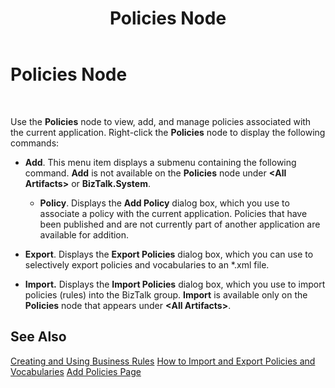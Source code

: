 ﻿---
title: Policies Node
TOCTitle: Policies Node
ms:assetid: a9fbaaea-c32c-42f1-9df8-c2e372ca15e7
ms:mtpsurl: https://msdn.microsoft.com/en-us/library/Aa577966(v=BTS.80)
ms:contentKeyID: 51530395
ms.date: 08/30/2017
mtps_version: v=BTS.80
f1_keywords:
- bts10.admin.node.policies
---

# Policies Node

 

Use the **Policies** node to view, add, and manage policies associated with the current application. Right-click the **Policies** node to display the following commands:

  - **Add**. This menu item displays a submenu containing the following command. **Add** is not available on the **Policies** node under **\<All Artifacts\>** or **BizTalk.System**.
    
      - **Policy**. Displays the **Add Policy** dialog box, which you use to associate a policy with the current application. Policies that have been published and are not currently part of another application are available for addition.

  - **Export**. Displays the **Export Policies** dialog box, which you can use to selectively export policies and vocabularies to an \*.xml file.

  - **Import.** Displays the **Import Policies** dialog box, which you use to import policies (rules) into the BizTalk group. **Import** is available only on the **Policies** node that appears under **\<All Artifacts\>**.

## See Also

[Creating and Using Business Rules](https://msdn.microsoft.com/en-us/library/aa577691\(v=bts.80\))  
[How to Import and Export Policies and Vocabularies](https://msdn.microsoft.com/en-us/library/aa547878\(v=bts.80\))  
[Add Policies Page](add-policies-page.md)

